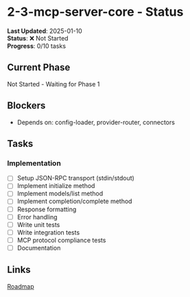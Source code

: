 # 2-3-mcp-server-core - Status
**Last Updated**: 2025-01-10  
**Status**: ❌ Not Started  
**Progress**: 0/10 tasks

## Current Phase
Not Started - Waiting for Phase 1

## Blockers
- Depends on: config-loader, provider-router, connectors

## Tasks
### Implementation
- [ ] Setup JSON-RPC transport (stdin/stdout)
- [ ] Implement initialize method
- [ ] Implement models/list method
- [ ] Implement completion/complete method
- [ ] Response formatting
- [ ] Error handling
- [ ] Write unit tests
- [ ] Write integration tests
- [ ] MCP protocol compliance tests
- [ ] Documentation

## Links
[Roadmap](../../roadmap.md)
